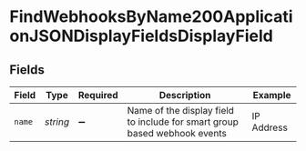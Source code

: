 # FindWebhooksByName200ApplicationJSONDisplayFieldsDisplayField


## Fields

| Field                                                                     | Type                                                                      | Required                                                                  | Description                                                               | Example                                                                   |
| ------------------------------------------------------------------------- | ------------------------------------------------------------------------- | ------------------------------------------------------------------------- | ------------------------------------------------------------------------- | ------------------------------------------------------------------------- |
| `name`                                                                    | *string*                                                                  | :heavy_minus_sign:                                                        | Name of the display field to include for smart group based webhook events | IP Address                                                                |